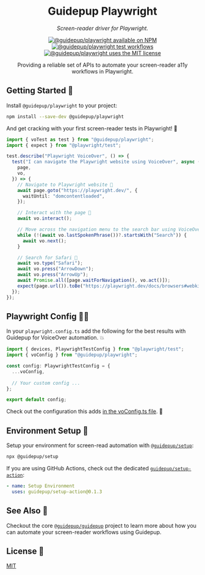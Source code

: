 <h1 align="center">Guidepup Playwright</h1>
<p align="center">
  <i>Screen-reader driver for Playwright.</i>
</p>
<p align="center">
  <a href="https://www.npmjs.com/package/@guidepup/playwright"><img alt="@guidepup/playwright available on NPM" src="https://img.shields.io/npm/v/@guidepup/playwright" /></a>
  <a href="https://github.com/guidepup/guidepup-playwright/actions/workflows/test.yml"><img alt="@guidepup/playwright test workflows" src="https://github.com/guidepup/guidepup-playwright/workflows/Test/badge.svg" /></a>
  <a href="https://github.com/guidepup/guidepup-playwright/blob/main/LICENSE"><img alt="@guidepup/playwright uses the MIT license" src="https://img.shields.io/github/license/guidepup/guidepup-playwright" /></a>
</p>
<p align="center">
  Providing a reliable set of APIs to automate your screen-reader a11y workflows in Playwright.
</p>

## Getting Started 🦮

Install `@guidepup/playwright` to your project:

```bash
npm install --save-dev @guidepup/playwright
```

And get cracking with your first screen-reader tests in Playwright! 🚀

```ts
import { voTest as test } from "@guidepup/playwright";
import { expect } from "@playwright/test";

test.describe("Playwright VoiceOver", () => {
  test("I can navigate the Playwright website using VoiceOver", async ({
    page,
    vo,
  }) => {
    // Navigate to Playwright website 🎉
    await page.goto("https://playwright.dev/", {
      waitUntil: "domcontentloaded",
    });

    // Interact with the page 🙌
    await vo.interact();

    // Move across the navigation menu to the search bar using VoiceOver 🔎
    while (!(await vo.lastSpokenPhrase())?.startsWith("Search")) {
      await vo.next();
    }

    // Search for Safari 👀
    await vo.type("Safari");
    await vo.press("ArrowDown");
    await vo.press("ArrowUp");
    await Promise.all([page.waitForNavigation(), vo.act()]);
    expect(page.url()).toBe("https://playwright.dev/docs/browsers#webkit");
  });
});
```

## Playwright Config 🐕‍🦺

In your `playwright.config.ts` add the following for the best results with
Guidepup for VoiceOver automation. 💥

```ts
import { devices, PlaywrightTestConfig } from "@playwright/test";
import { voConfig } from "@guidepup/playwright";

const config: PlaywrightTestConfig = {
  ...voConfig,
  
  // Your custom config ...
};

export default config;
```

Check out the configuration this adds [in the voConfig.ts file](./src/voConfig.ts). 👀

## Environment Setup 🐾

Setup your environment for screen-read automation with [`@guidepup/setup`](https://github.com/guidepup/setup):

```bash
npx @guidepup/setup
```

If you are using GitHub Actions, check out the dedicated [`guidepup/setup-action`](https://github.com/marketplace/actions/guidepup-setup):

```yaml
- name: Setup Environment
  uses: guidepup/setup-action@0.1.3
```

## See Also 🐶

Checkout the core [`@guidepup/guidepup`](https://github.com/guidepup/guidepup)
project to learn more about how you can automate your screen-reader workflows
using Guidepup.

## License 🐩

[MIT](https://github.com/guidepup/guidepup/blob/main/LICENSE)
